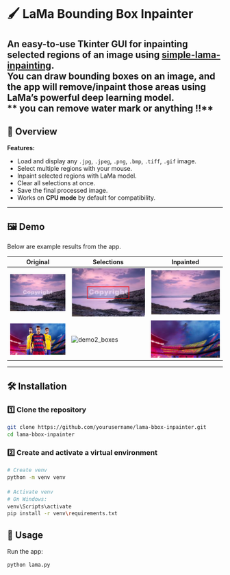 # 🖌️ LaMa Bounding Box Inpainter

An easy-to-use **Tkinter GUI** for inpainting selected regions of an image using **[simple-lama-inpainting](https://github.com/advimman/lama)**.  
You can draw bounding boxes on an image, and the app will remove/inpaint those areas using LaMa’s powerful deep learning model.\
** you can remove water mark or anything !!**
---

## 📜 Overview

**Features:**
- Load and display any `.jpg`, `.jpeg`, `.png`, `.bmp`, `.tiff`, `.gif` image.
- Select multiple regions with your mouse.
- Inpaint selected regions with LaMa model.
- Clear all selections at once.
- Save the final processed image.
- Works on **CPU mode** by default for compatibility.

---

## 🖼️ Demo

Below are example results from the app.  

| Original | Selections | Inpainted |
|----------|------------|-----------|
| ![demo1](demo/demo1_original.png) | ![demo1_boxes](demo/demo1_bbox.png) | ![demo1_result](demo/demo1_output.png) |
| ![demo2](demo/demo2_original.png) | ![demo2_boxes](demo/demo2_box.png) | ![demo2_result](demo/demo2_output.png) |



---

## 🛠️ Installation

### 1️⃣ Clone the repository
```bash
git clone https://github.com/yourusername/lama-bbox-inpainter.git
cd lama-bbox-inpainter
```

### 2️⃣ Create and activate a virtual environment
```bash
# Create venv
python -m venv venv

# Activate venv
# On Windows:
venv\Scripts\activate
pip install -r venv\requirements.txt

```

## 🚀 Usage

Run the app:
```bash
python lama.py
```

